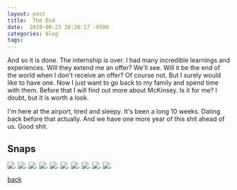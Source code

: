 ```yaml
---
layout: post
title:  The End
date:  2019-08-23 20:26:17 -0500
categories: blog 
tags: 
---
```


And so it is done. The internship is over. I had many incredible learnings and experiences. Will they extend me an offer? We'll see. Will it be the end of the world when I don't receive an offer? Of course not. But I surely would like to have one. Now I just want to go back to my family and spend time with them. Before that I will find out more about McKinsey. Is it for me? I doubt, but it is worth a look.

I'm here at the airport, tired and sleepy. It's been a long 10 weeks. Dating back before that actually. And we have one more year of this shit ahead of us. Good shit.

## Snaps

![](/assets/img/1908/20190820-baby.jpg ".")
![](/assets/img/1908/20190820-cutie.jpg ".")
![](/assets/img/1908/20190820-seansean.jpg ".")
![](/assets/img/1908/20190820-sleeping.jpg ".")
![](/assets/img/1908/20190821-internship.jpg ".")
![](/assets/img/1908/20190821-tek.jpg ".")
![](/assets/img/1908/20190821-vmboard.jpg ".")
![](/assets/img/1908/20190823-reportout.jpg ".")
![](/assets/img/1908/20190823-squad.jpg ".")
![](/assets/img/1908/20190823-squad2.jpg ".")

[back](/blog)
